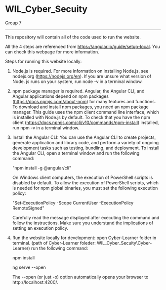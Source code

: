 # WIL_Cyber_Secuity
Group 7

------------

This repository will contain all of the code used to run the website.



All the 4 steps are referenced from https://angular.io/guide/setup-local.
You can check this webpage for more information.

Steps for running this website locally:

1. Node.js is required.
    For more information on installing Node.js, 
    see nodejs.org (https://nodejs.org/en). If you are unsure what version of Node.
    js runs on your system, run node -v in a terminal window.

2. npm package manager is required.
    Angular, the Angular CLI, and Angular applications depend on 
    npm packages (https://docs.npmjs.com/about-npm) for many features and functions. 
    To download and install npm packages, you need an npm package manager. 
    This guide uses the npm client command line interface, which is installed with 
    Node.js by default. 
    To check that you have the npm client (https://docs.npmjs.com/cli/v10/commands/npm-install) 
    installed, run npm -v in a terminal window.

3. Install the Angular CLI:
    You can use the Angular CLI to create projects, generate application and library code, 
    and perform a variety of ongoing development tasks such as testing, bundling, and deployment.
    To install the Angular CLI, open a terminal window and run the following command:

    "npm install -g @angular/cli"

    On Windows client computers, the execution of PowerShell scripts is disabled by default. 
    To allow the execution of PowerShell scripts, which is needed for npm global binaries, 
    you must set the following execution policy:

    "Set-ExecutionPolicy -Scope CurrentUser -ExecutionPolicy RemoteSigned"

    Carefully read the message displayed after executing the command and follow the instructions. 
    Make sure you understand the implications of setting an execution policy.

4. Run the website locally for development:
    open Cyber-Learner folder in terminal. (path of Cyber-Learner foleder: WIL_Cyber_Secuity\Cyber-Learner)
    run the following command:

    npm install

    ng serve --open

    The --open (or just -o) option automatically opens your browser to http://localhost:4200/.
